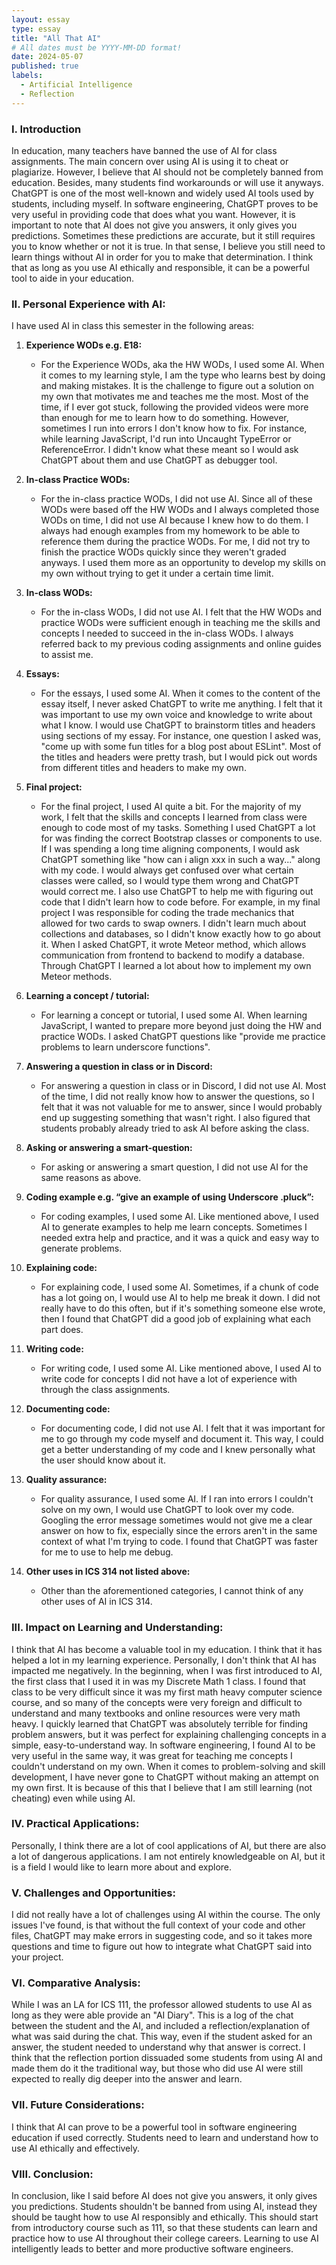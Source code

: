 ```yaml
---
layout: essay
type: essay
title: "All That AI"
# All dates must be YYYY-MM-DD format!
date: 2024-05-07
published: true
labels:
  - Artificial Intelligence
  - Reflection
---
```

### I. Introduction
In education, many teachers have banned the use of AI for class assignments. The main concern over using AI is using it to cheat or plagiarize. However, I believe that AI should not be completely banned from education. Besides, many students find workarounds or will use it anyways. ChatGPT is one of the most well-known and widely used AI tools used by students, including myself. In software engineering, ChatGPT proves to be very useful in providing code that does what you want. However, it is important to note that AI does not give you answers, it only gives you predictions. Sometimes these predictions are accurate, but it still requires you to know whether or not it is true. In that sense, I believe you still need to learn things without AI in order for you to make that determination. I think that as long as you use AI ethically and responsible, it can be a powerful tool to aide in your education.

### II. Personal Experience with AI:
I have used AI in class this semester in the following areas:

1. **Experience WODs e.g. E18:**
    - For the Experience WODs, aka the HW WODs, I used some AI. When it comes to my learning style, I am the type who learns best by doing and making mistakes. It is the challenge to figure out a solution on my own that motivates me and teaches me the most. Most of the time, if I ever got stuck, following the provided videos were more than enough for me to learn how to do something. However, sometimes I run into errors I don't know how to fix. For instance, while learning JavaScript, I'd run into Uncaught TypeError or ReferenceError. I didn't know what these meant so I would ask ChatGPT about them and use ChatGPT as debugger tool.

2. **In-class Practice WODs:** 
    - For the in-class practice WODs, I did not use AI. Since all of these WODs were based off the HW WODs and I always completed those WODs on time, I did not use AI because I knew how to do them. I always had enough examples from my homework to be able to reference them during the practice WODs. For me, I did not try to finish the practice WODs quickly since they weren't graded anyways. I used them more as an opportunity to develop my skills on my own without trying to get it under a certain time limit.

3. **In-class WODs:**  
    - For the in-class WODs, I did not use AI. I felt that the HW WODs and practice WODs were sufficient enough in teaching me the skills and concepts I needed to succeed in the in-class WODs. I always referred back to my previous coding assignments and online guides to assist me. 

4. **Essays:**
    - For the essays, I used some AI. When it comes to the content of the essay itself, I never asked ChatGPT to write me anything. I felt that it was important to use my own voice and knowledge to write about what I know. I would use ChatGPT to brainstorm titles and headers using sections of my essay. For instance, one question I asked was, "come up with some fun titles for a blog post about ESLint". Most of the titles and headers were pretty trash, but I would pick out words from different titles and headers to make my own. 

5. **Final project:**
    - For the final project, I used AI quite a bit. For the majority of my work, I felt that the skills and concepts I learned from class were enough to code most of my tasks. Something I used ChatGPT a lot for was finding the correct Bootstrap classes or components to use. If I was spending a long time aligning components, I would ask ChatGPT something like "how can i align xxx in such a way..." along with my code. I would always get confused over what certain classes were called, so I would type them wrong and ChatGPT would correct me. I also use ChatGPT to help me with figuring out code that I didn't learn how to code before. For example, in my final project I was responsible for coding the trade mechanics that allowed for two cards to swap owners. I didn't learn much about collections and databases, so I didn't know exactly how to go about it. When I asked ChatGPT, it wrote Meteor method, which allows communication from frontend to backend to modify a database. Through ChatGPT I learned a lot about how to implement my own Meteor methods.

6. **Learning a concept / tutorial:**
    - For learning a concept or tutorial, I used some AI. When learning JavaScript, I wanted to prepare more beyond just doing the HW and practice WODs. I asked ChatGPT questions like "provide me practice problems to learn underscore functions".

7. **Answering a question in class or in Discord:**
    - For answering a question in class or in Discord, I did not use AI. Most of the time, I did not really know how to answer the questions, so I felt that it was not valuable for me to answer, since I would probably end up suggesting something that wasn't right. I also figured that students probably already tried to ask AI before asking the class.  

8. **Asking or answering a smart-question:**
    - For asking or answering a smart question, I did not use AI for the same reasons as above.

9. **Coding example e.g. “give an example of using Underscore .pluck”:**
    - For coding examples, I used some AI. Like mentioned above, I used AI to generate examples to help me learn concepts. Sometimes I needed extra help and practice, and it was a quick and easy way to generate problems. 

10. **Explaining code:**
    - For explaining code, I used some AI. Sometimes, if a chunk of code has a lot going on, I would use AI to help me break it down. I did not really have to do this often, but if it's something someone else wrote, then I found that ChatGPT did a good job of explaining what each part does.

11. **Writing code:**
    - For writing code, I used some AI. Like mentioned above, I used AI to write code for concepts I did not have a lot of experience with through the class assignments.

12. **Documenting code:**
    - For documenting code, I did not use AI. I felt that it was important for me to go through my code myself and document it. This way, I could get a better understanding of my code and I knew personally what the user should know about it. 

13. **Quality assurance:**
    - For quality assurance, I used some AI. If I ran into errors I couldn't solve on my own, I would use ChatGPT to look over my code. Googling the error message sometimes would not give me a clear answer on how to fix, especially since the errors aren't in the same context of what I'm trying to code. I found that ChatGPT was faster for me to use to help me debug.

14. **Other uses in ICS 314 not listed above:**
    - Other than the aforementioned categories, I cannot think of any other uses of AI in ICS 314.


### III. Impact on Learning and Understanding:
I think that AI has become a valuable tool in my education. I think that it has helped a lot in my learning experience. Personally, I don't think that AI has impacted me negatively. In the beginning, when I was first introduced to AI, the first class that I used it in was my Discrete Math 1 class. I found that class to be very difficult since it was my first math heavy computer science course, and so many of the concepts were very foreign and difficult to understand and many textbooks and online resources were very math heavy. I quickly learned that ChatGPT was absolutely terrible for finding problem answers, but it was perfect for explaining challenging concepts in a simple, easy-to-understand way. In software engineering, I found AI to be very useful in the same way, it was great for teaching me concepts I couldn't understand on my own. When it comes to problem-solving and skill development, I have never gone to ChatGPT without making an attempt on my own first. It is because of this that I believe that I am still learning (not cheating) even while using AI.

### IV. Practical Applications:
Personally, I think there are a lot of cool applications of AI, but there are also a lot of dangerous applications. I am not entirely knowledgeable on AI, but it is a field I would like to learn more about and explore. 

### V. Challenges and Opportunities:
I did not really have a lot of challenges using AI within the course. The only issues I've found, is that without the full context of your code and other files, ChatGPT may make errors in suggesting code, and so it takes more questions and time to figure out how to integrate what ChatGPT said into your project. 

### VI. Comparative Analysis:
While I was an LA for ICS 111, the professor allowed students to use AI as long as they were able provide an "AI Diary". This is a log of the chat between the student and the AI, and included a reflection/explanation of what was said during the chat. This way, even if the student asked for an answer, the student needed to understand why that answer is correct. I think that the reflection portion dissuaded some students from using AI and made them do it the traditional way, but those who did use AI were still expected to really dig deeper into the answer and learn.

### VII. Future Considerations:
I think that AI can prove to be a powerful tool in software engineering education if used correctly. Students need to learn and understand how to use AI ethically and effectively.

### VIII. Conclusion:
In conclusion, like I said before AI does not give you answers, it only gives you predictions. Students shouldn't be banned from using AI, instead they should be taught how to use AI responsibly and ethically. This should start from introductory course such as 111, so that these students can learn and practice how to use AI throughout their college careers. Learning to use AI intelligently leads to better and more productive software engineers.